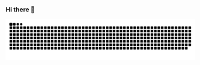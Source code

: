 ### Hi there 👋

<!--
**adar5h/adar5h** is a ✨ _special_ ✨ repository because its `README.md` (this file) appears on your GitHub profile.

Here are some ideas to get you started:

- 🔭 I’m currently working on ...
- 🌱 I’m currently learning ...
- 👯 I’m looking to collaborate on ...
- 🤔 I’m looking for help with ...
- 💬 Ask me about ...
- 📫 How to reach me: ...
- 😄 Pronouns: ...
- ⚡ Fun fact: ...
-->

<!-- ![snake gif](https://github.com/adar5h/adar5h/blob/output/github-contribution-grid-snake.svg) -->

<p align="center">
  <img src="https://github.com/adar5h/adar5h/raw/output/github-contribution-grid-snake.svg" alt="snake"></center>
</p>
